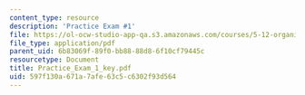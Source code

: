 ```yaml
---
content_type: resource
description: 'Practice Exam #1'
file: https://ol-ocw-studio-app-qa.s3.amazonaws.com/courses/5-12-organic-chemistry-i-spring-2003/597f130a671a7afe63c5c6302f93d564_Practice_Exam_1_key.pdf
file_type: application/pdf
parent_uid: 6b83069f-89f0-bb88-88d8-6f10cf79445c
resourcetype: Document
title: Practice_Exam_1_key.pdf
uid: 597f130a-671a-7afe-63c5-c6302f93d564
---
```

